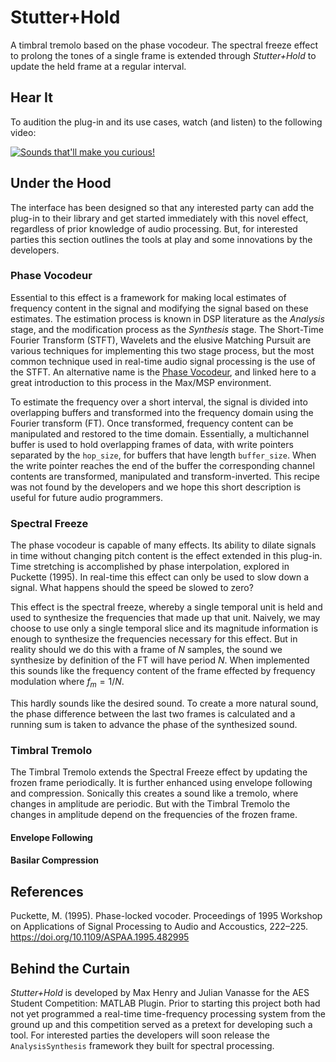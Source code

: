 # Stutter+Hold
A timbral tremolo based on the phase vocodeur. The spectral freeze effect to prolong the tones of a single frame is extended through _Stutter+Hold_ to update the held frame at a regular interval. 

## Hear It
To audition the plug-in and its use cases, watch (and listen) to the following video:

[![Sounds that'll make you curious!](https://img.youtube.com/vi/dxMSjbI3etM/0.jpg)](http://www.youtube.com/watch?v=dxMSjbI3etM)

## Under the Hood
The interface has been designed so that any interested party can add the plug-in to their library and get started immediately with this novel effect, regardless of prior knowledge of audio processing. But, for interested parties this section outlines the tools at play and some innovations by the developers.

### Phase Vocodeur
Essential to this effect is a framework for making local estimates of frequency content in the signal and modifying the signal based on these estimates. The estimation process is known in DSP literature as the _Analysis_ stage, and the modification process as the _Synthesis_ stage.  The Short-Time Fourier Transform (STFT), Wavelets and the elusive Matching Pursuit are various techniques for implementing this two stage process, but the most common technique used in real-time audio signal processing is the use of the STFT. An alternative name is the [Phase Vocodeur](https://cycling74.com/tutorials/the-phase-vocoder-%E2%80%93-part-i), and linked here to a great introduction to this process in the Max/MSP environment. 

To estimate the frequency over a short interval, the signal is divided into overlapping buffers and transformed into the frequency domain using the Fourier transform (FT). Once transformed, frequency content can be manipulated and restored to the time domain. Essentially, a multichannel buffer is used to hold overlapping frames of data, with write pointers separated by the ```hop_size```, for buffers that have length ```buffer_size```. When the write pointer reaches the end of the buffer the corresponding channel contents are transformed, manipulated and transform-inverted. This recipe was not found by the developers and we hope this short description is useful for future audio programmers.

### Spectral Freeze

The phase vocodeur is capable of many effects. Its ability to dilate signals in time without changing pitch content is the effect extended in this plug-in. Time stretching is accomplished by phase interpolation, explored in Puckette (1995). In real-time this effect can only be used to slow down a signal. What happens should the speed be slowed to zero?

This effect is the spectral freeze, whereby a single temporal unit is held and used to synthesize the frequencies that made up that unit. Naively, we may choose to use only a single temporal slice and its magnitude information is enough to synthesize the frequencies necessary for this effect. But in reality should we do this with a frame of $N$ samples, the sound we synthesize by definition of the FT will have period $N$. When implemented this sounds like the frequency content of the frame effected by frequency modulation where $f_m = 1/N$. 

This hardly sounds like the desired sound. To create a more natural sound, the phase difference between the last two frames is calculated and a running sum is taken to advance the phase of the synthesized sound. 

### Timbral Tremolo

The Timbral Tremolo extends the Spectral Freeze effect by updating the frozen frame periodically. It is further enhanced using envelope following and compression. Sonically this creates a sound like a tremolo, where changes in amplitude are periodic. But with the Timbral Tremolo the changes in amplitude depend on the frequencies of the frozen frame.

#### Envelope Following

#### Basilar Compression

## References

Puckette, M. (1995). Phase-locked vocoder. Proceedings of 1995 Workshop on Applications of Signal Processing to Audio and Accoustics, 222–225. https://doi.org/10.1109/ASPAA.1995.482995


## Behind the Curtain
_Stutter+Hold_ is developed by Max Henry and Julian Vanasse for the AES Student Competition: MATLAB Plugin. Prior to starting this project both had not yet programmed a real-time time-frequency processing system from the ground up and this competition served as a pretext for developing such a tool. For interested parties the developers will soon release the ```AnalysisSynthesis``` framework they built for spectral processing. 